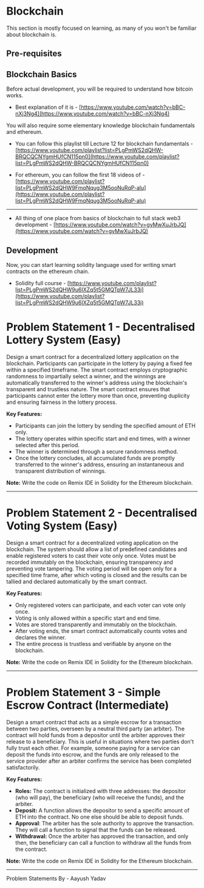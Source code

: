 # Blockchain

This section is mostly focused on learning, as many of you won't be familiar about blockchain is.

## Pre-requisites

## Blockchain Basics

Before actual development, you will be required to understand how bitcoin works.

- Best explanation of it is - [https://www.youtube.com/watch?v=bBC-nXj3Ng4](https://www.youtube.com/watch?v=bBC-nXj3Ng4)

You will also require some elementary knowledge blockchain fundamentals and ethereum.

- You can follow this playlist till Lecture 12 for blockchain fundamentals - [https://www.youtube.com/playlist?list=PLgPmWS2dQHW-BRQCQCNYgmHUfCN115pn0](https://www.youtube.com/playlist?list=PLgPmWS2dQHW-BRQCQCNYgmHUfCN115pn0)

- For ethereum, you can follow the first 18 videos of - [https://www.youtube.com/playlist?list=PLgPmWS2dQHW9FmqNqug3M5ooNuRqP-alu](https://www.youtube.com/playlist?list=PLgPmWS2dQHW9FmqNqug3M5ooNuRqP-alu)

---

- All thing of one place from basics of blockchain to full stack web3 development - [https://www.youtube.com/watch?v=gyMwXuJrbJQ](https://www.youtube.com/watch?v=gyMwXuJrbJQ)

## Development

Now, you can start learning solidity language used for writing smart contracts on the ethereum chain.

- Solidity full course - [https://www.youtube.com/playlist?list=PLgPmWS2dQHW9u6IXZq5t5GMQTpW7JL33i](https://www.youtube.com/playlist?list=PLgPmWS2dQHW9u6IXZq5t5GMQTpW7JL33i)

# Problem Statement 1 - Decentralised Lottery System (Easy)

Design a smart contract for a decentralized lottery application on the blockchain. Participants can participate in the lottery by paying a fixed fee within a specified timeframe. The smart contract employs cryptographic randomness to impartially select a winner, and the winnings are automatically transferred to the winner's address using the blockchain's transparent and trustless nature. The smart contract ensures that participants cannot enter the lottery more than once, preventing duplicity and ensuring fairness in the lottery process.

**Key Features:**

- Participants can join the lottery by sending the specified amount of ETH only.
- The lottery operates within specific start and end times, with a winner selected after this period.
- The winner is determined through a secure randomness method.
- Once the lottery concludes, all accumulated funds are promptly transferred to the winner's address, ensuring an instantaneous and transparent distribution of winnings.

**Note:** Write the code on Remix IDE in Solidity for the Ethereum blockchain.

---

# Problem Statement 2 - Decentralised Voting System (Easy)

Design a smart contract for a decentralized voting application on the blockchain. The system should allow a list of predefined candidates and enable registered voters to cast their vote only once. Votes must be recorded immutably on the blockchain, ensuring transparency and preventing vote tampering. The voting period will be open only for a specified time frame, after which voting is closed and the results can be tallied and declared automatically by the smart contract.

**Key Features:**

- Only registered voters can participate, and each voter can vote only once.
- Voting is only allowed within a specific start and end time.
- Votes are stored transparently and immutably on the blockchain.
- After voting ends, the smart contract automatically counts votes and declares the winner.
- The entire process is trustless and verifiable by anyone on the blockchain.

**Note:** Write the code on Remix IDE in Solidity for the Ethereum blockchain.

---

# Problem Statement 3 - Simple Escrow Contract (Intermediate)

Design a smart contract that acts as a simple escrow for a transaction between two parties, overseen by a neutral third party (an arbiter). The contract will hold funds from a depositor until the arbiter approves their release to a beneficiary. This is useful in situations where two parties don't fully trust each other. For example, someone paying for a service can deposit the funds into escrow, and the funds are only released to the service provider after an arbiter confirms the service has been completed satisfactorily.

**Key Features:**

- **Roles:** The contract is initialized with three addresses: the depositor (who will pay), the beneficiary (who will receive the funds), and the arbiter.
- **Deposit:** A function allows the depositor to send a specific amount of ETH into the contract. No one else should be able to deposit funds.
- **Approval**: The arbiter has the sole authority to approve the transaction. They will call a function to signal that the funds can be released.
- **Withdrawal:** Once the arbiter has approved the transaction, and only then, the beneficiary can call a function to withdraw all the funds from the contract.

**Note:** Write the code on Remix IDE in Solidity for the Ethereum blockchain.

---

Problem Statements By - Aayush Yadav
